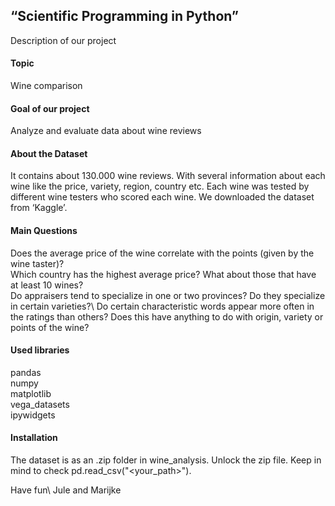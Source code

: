 ## “Scientific Programming in Python” 
Description of our project 

#### Topic 
Wine comparison

#### Goal of our project
Analyze and evaluate data about wine reviews 

#### About the Dataset
It contains about 130.000 wine reviews. With several information about each wine like the price, variety, region, country etc. Each wine was tested by different wine testers who scored each wine. We downloaded the dataset from ‘Kaggle’.

#### Main Questions
Does the average price of the wine correlate with the points (given by the wine taster)?\
Which country has the highest average price? What about those that have at least 10 wines?\
Do appraisers tend to specialize in one or two provinces? Do they specialize in certain varieties?\ 
Do certain characteristic words appear more often in the ratings than others? Does this have anything to do with origin, variety or points of the wine?

#### Used libraries
pandas\
numpy \
matplotlib\
vega_datasets\
ipywidgets

#### Installation 
The dataset is as an .zip folder in wine_analysis. Unlock the zip file. Keep in mind to check pd.read_csv("<your_path>").

Have fun\ 
Jule and Marijke
